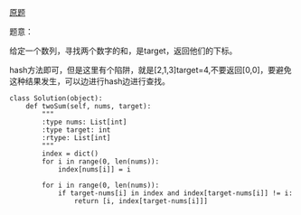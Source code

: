 [原题]()

题意：

给定一个数列，寻找两个数字的和，是target，返回他们的下标。

hash方法即可，但是这里有个陷阱，就是[2,1,3]target=4,不要返回[0,0]，要避免这种结果发生，可以边进行hash边进行查找。

```
class Solution(object):
    def twoSum(self, nums, target):
        """
        :type nums: List[int]
        :type target: int
        :rtype: List[int]
        """
        index = dict()
        for i in range(0, len(nums)):
            index[nums[i]] = i
        
        for i in range(0, len(nums)):
            if target-nums[i] in index and index[target-nums[i]] != i:
                return [i, index[target-nums[i]]]
```
